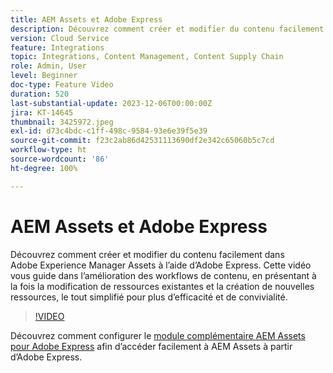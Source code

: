```yaml
---
title: AEM Assets et Adobe Express
description: Découvrez comment créer et modifier du contenu facilement dans AEM Assets à l’aide d’Adobe Express.
version: Cloud Service
feature: Integrations
topic: Integrations, Content Management, Content Supply Chain
role: Admin, User
level: Beginner
doc-type: Feature Video
duration: 520
last-substantial-update: 2023-12-06T00:00:00Z
jira: KT-14645
thumbnail: 3425972.jpeg
exl-id: d73c4bdc-c1ff-498c-9584-93e6e39f5e39
source-git-commit: f23c2ab86d42531113690df2e342c65060b5c7cd
workflow-type: ht
source-wordcount: '86'
ht-degree: 100%

---
```


# AEM Assets et Adobe Express

Découvrez comment créer et modifier du contenu facilement dans Adobe Experience Manager Assets à l’aide d’Adobe Express. Cette vidéo vous guide dans l’amélioration des workflows de contenu, en présentant à la fois la modification de ressources existantes et la création de nouvelles ressources, le tout simplifié pour plus d’efficacité et de convivialité.

>[!VIDEO](https://video.tv.adobe.com/v/3425972/?learn=on)

Découvrez comment configurer le [module complémentaire AEM Assets pour Adobe Express](./adobe-express-aem-assets-add-on.md) afin d’accéder facilement à AEM Assets à partir d’Adobe Express.
